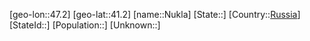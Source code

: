 ﻿---
location: [41.2,47.2]
type: City
tags:
- geo/City


SpocWebEntityId: 32986
isDeleted: false
confidential: public

---
[geo-lon::47.2]
[geo-lat::41.2]
[name::Nukla]
[State::]
[Country::[Russia](geo/Continent/Europe/Russia.md)]
[StateId::]
[Population::]
[Unknown::]

